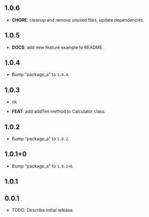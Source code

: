 ## 1.0.6

 - **CHORE**: cleanup and remove unused files, update dependencies.

## 1.0.5

 - **DOCS**: add new feature example to README.

## 1.0.4

 - Bump "package_a" to `1.0.4`.

## 1.0.3

 - ok

 - **FEAT**: add addTen method to Calculator class.

## 1.0.2

 - Bump "package_a" to `1.0.2`.

## 1.0.1+0

 - Bump "package_a" to `1.0.1+0`.

## 1.0.1

## 0.0.1

* TODO: Describe initial release.
